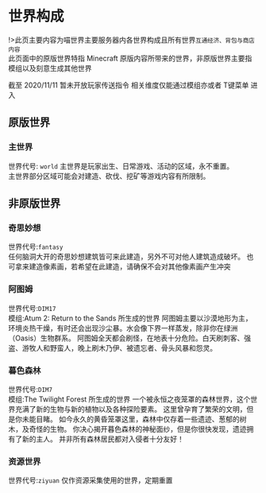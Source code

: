 # 世界构成
!>此页主要内容为喵世界主要服务器内各世界构成且所有世界`互通经济、背包与商店内容`  
此页面中的原版世界特指 Minecraft 原版内容所带来的世界，非原版世界主要指模组以及刻意生成其他世界

截至 2020/11/11 暂未开放玩家传送指令 相关维度仅能通过模组亦或者 T键菜单 进入

## 原版世界
### 主世界
世界代号: `world`
主世界是玩家出生、日常游戏、活动的区域，永不重置。  
主世界部分区域可能会对建造、砍伐、挖矿等游戏内容有所限制。

## 非原版世界
### 奇思妙想
世界代号:`fantasy`  
任何脑洞大开的奇思妙想建筑皆可来此建造，另外不可对他人建筑造成破坏。
也可拿来建造像素画，若希望在此建造，请确保不会对其他像素画产生冲突

### 阿图姆
世界代号:`DIM17`  
模组:Atum 2: Return to the Sands 所生成的世界
阿图姆主要以沙漠地形为主，环境炎热干燥，有时还会出现沙尘暴。水会像下界一样蒸发，除非你在绿洲（Oasis）生物群系。
阿图姆全天都会刷怪，在地表十分危险。白天刷刺客、强盗、游牧人和野蛮人，晚上刷木乃伊、被遗忘者、骨头风暴和怨灵。

### 暮色森林
世界代号:`DIM7`  
模组:The Twilight Forest 所生成的世界
一个被永恒之夜笼罩的森林世界，这个世界充满了新的生物与新的植物以及各种探险要素。
这里曾孕育了繁荣的文明，但是你未能目睹。
如今永久的黄昏笼罩这里，森林中仅存着一些遗迹、葱郁的树木，及奇怪的生物。
你决心揭开暮色森林的神秘面纱，但是你很快发现，遗迹拥有了新的主人。
并非所有森林居民都对入侵者十分友好！

### 资源世界
世界代号:`ziyuan`
仅作资源采集使用的世界，定期重置
